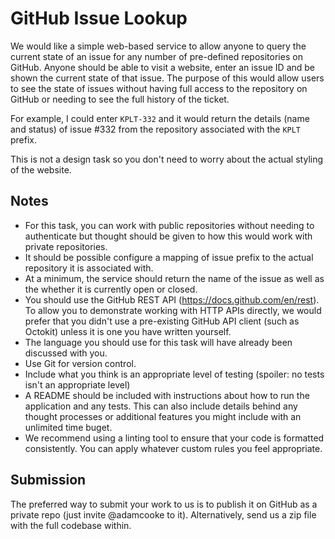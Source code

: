 # GitHub Issue Lookup

We would like a simple web-based service to allow anyone to query the current state of an issue for any number of pre-defined repositories on GitHub. Anyone should be able to visit a website, enter an issue ID and be shown the current state of that issue. The purpose of this would allow users to see the state of issues without having full access to the repository on GitHub or needing to see the full history of the ticket.

For example, I could enter `KPLT-332` and it would return the details (name and status) of issue #332 from the repository associated with the `KPLT` prefix. 

This is not a design task so you don't need to worry about the actual styling of the website. 

## Notes

* For this task, you can work with public repositories without needing to authenticate but thought should be given to how this would work with private repositories.
* It should be possible configure a mapping of issue prefix to the actual repository it is associated with.
* At a minimum, the service should return the name of the issue as well as the whether it is currently open or closed.
* You should use the GitHub REST API (https://docs.github.com/en/rest). To allow you to demonstrate working with HTTP APIs directly, we would prefer that you didn't use a pre-existing GitHub API client (such as Octokit) unless it is one you have written yourself.
* The language you should use for this task will have already been discussed with you.
* Use Git for version control.
* Include what you think is an appropriate level of testing (spoiler: no tests isn't an appropriate level)
* A README should be included with instructions about how to run the application and any tests. This can also include details behind any thought processes or additional features you might include with an unlimited time buget. 
* We recommend using a linting tool to ensure that your code is formatted consistently. You can apply whatever custom rules you feel appropriate.

## Submission

The preferred way to submit your work to us is to publish it on GitHub as a private repo (just invite @adamcooke to it). Alternatively, send us a zip file with the full codebase within.
